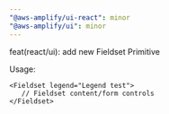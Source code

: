 ```yaml
---
"@aws-amplify/ui-react": minor
"@aws-amplify/ui": minor
---
```


feat(react/ui): add new Fieldset Primitive

Usage:
```
<Fieldset legend="Legend test">
   // Fieldset content/form controls
</Fieldset>
```
